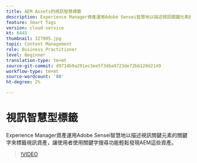 ```yaml
---
title: AEM Assets的視訊智慧標籤
description: Experience Manager資產運用Adobe Sensei智慧地以描述視訊關鍵元素的關鍵字來標籤視訊資產，讓使用者使用關鍵字搜尋功能輕鬆發現AEM這些資產。
feature: Smart Tags
version: cloud-service
kt: 6445
thumbnail: 327005.jpg
topic: Content Management
role: Business Practitioner
level: Beginner
translation-type: tm+mt
source-git-commit: d9714b9a291ec3ee5f3dba9723de72bb120d2149
workflow-type: tm+mt
source-wordcount: '80'
ht-degree: 2%

---
```



# 視訊智慧型標籤

Experience Manager資產運用Adobe Sensei智慧地以描述視訊關鍵元素的關鍵字來標籤視訊資產，讓使用者使用關鍵字搜尋功能輕鬆發現AEM這些資產。

>[!VIDEO](https://video.tv.adobe.com/v/327005/?quality=12&learn=on)
